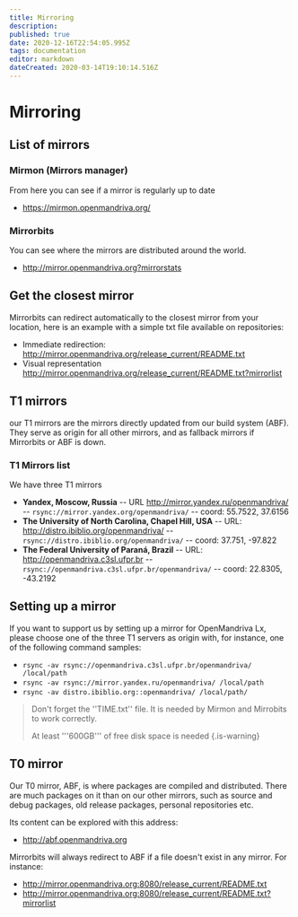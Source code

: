 ```yaml
---
title: Mirroring
description: 
published: true
date: 2020-12-16T22:54:05.995Z
tags: documentation
editor: markdown
dateCreated: 2020-03-14T19:10:14.516Z
---
```


# Mirroring
## List of mirrors

### Mirmon (Mirrors manager)
From here you can see if a mirror is regularly up to date
- https://mirmon.openmandriva.org/

### Mirrorbits
You can see where the mirrors are distributed around the world.
- http://mirror.openmandriva.org?mirrorstats

## Get the closest mirror
Mirrorbits can redirect automatically to the closest mirror from your location, here is an example with a simple txt file available on repositories:
- Immediate redirection: http://mirror.openmandriva.org/release_current/README.txt 
- Visual representation http://mirror.openmandriva.org/release_current/README.txt?mirrorlist

## T1 mirrors

our T1 mirrors are the mirrors directly updated from our build system (ABF).
They serve as origin for all other mirrors, and as fallback mirrors if Mirrorbits or ABF is down.

### T1 Mirrors list

We have three T1 mirrors
- **Yandex, Moscow, Russia**
-- URL http://mirror.yandex.ru/openmandriva/
-- `rsync://mirror.yandex.org/openmandriva/`
-- coord: 55.7522, 37.6156
- **The University of North Carolina, Chapel Hill, USA** 
-- URL: http://distro.ibiblio.org/openmandriva/
-- `rsync://distro.ibiblio.org/openmandriva/`
-- coord: 37.751, -97.822
- **The Federal University of Paraná, Brazil**
-- URL: http://openmandriva.c3sl.ufpr.br
-- `rsync://openmandriva.c3sl.ufpr.br/openmandriva/`
-- coord: 22.8305, -43.2192

## Setting up a mirror
If you want to support us by setting up a mirror for OpenMandriva Lx, please choose one of the three T1 servers as origin with, for instance, one of the following command samples:
- `rsync -av rsync://openmandriva.c3sl.ufpr.br/openmandriva/ /local/path`
- `rsync -av rsync://mirror.yandex.ru/openmandriva/ /local/path`
- `rsync -av distro.ibiblio.org::openmandriva/ /local/path/`
> Don't forget the ''TIME.txt'' file. It is needed by Mirmon and Mirrobits to work correctly.
>
> At least '''600GB''' of free disk space is needed
{.is-warning}


## T0 mirror

Our T0 mirror, ABF, is where packages are compiled and distributed. There are much  packages on it than on our other mirrors, such as source and debug packages, old release packages, personal repositories etc. 

Its content can be explored with this address:

- http://abf.openmandriva.org

Mirrorbits will always redirect to ABF if a file doesn't exist in any mirror. For instance: 
- http://mirror.openmandriva.org:8080/release_current/README.txt 
- http://mirror.openmandriva.org:8080/release_current/README.txt?mirrorlist